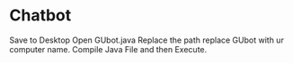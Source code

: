 # Chatbot
Save to Desktop
Open GUbot.java
Replace the path replace GUbot with ur computer name.
Compile Java File and then Execute.
